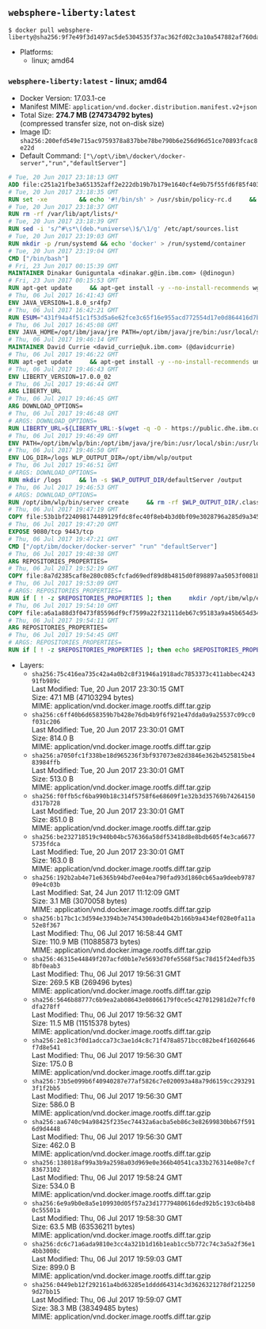 ## `websphere-liberty:latest`

```console
$ docker pull websphere-liberty@sha256:9f7e49f3d1497ac5de5304535f37ac362fd02c3a10a547882af760da54420b12
```

-	Platforms:
	-	linux; amd64

### `websphere-liberty:latest` - linux; amd64

-	Docker Version: 17.03.1-ce
-	Manifest MIME: `application/vnd.docker.distribution.manifest.v2+json`
-	Total Size: **274.7 MB (274734792 bytes)**  
	(compressed transfer size, not on-disk size)
-	Image ID: `sha256:200efd549e715ac9759378a837bbe78be790b6e256d96d51ce70893fcac8e22d`
-	Default Command: `["\/opt\/ibm\/docker\/docker-server","run","defaultServer"]`

```dockerfile
# Tue, 20 Jun 2017 23:18:13 GMT
ADD file:c251a21fbe3a651352aff2e222db19b7b179e1640cf4e9b75f55fd6f85f40366 in / 
# Tue, 20 Jun 2017 23:18:35 GMT
RUN set -xe 		&& echo '#!/bin/sh' > /usr/sbin/policy-rc.d 	&& echo 'exit 101' >> /usr/sbin/policy-rc.d 	&& chmod +x /usr/sbin/policy-rc.d 		&& dpkg-divert --local --rename --add /sbin/initctl 	&& cp -a /usr/sbin/policy-rc.d /sbin/initctl 	&& sed -i 's/^exit.*/exit 0/' /sbin/initctl 		&& echo 'force-unsafe-io' > /etc/dpkg/dpkg.cfg.d/docker-apt-speedup 		&& echo 'DPkg::Post-Invoke { "rm -f /var/cache/apt/archives/*.deb /var/cache/apt/archives/partial/*.deb /var/cache/apt/*.bin || true"; };' > /etc/apt/apt.conf.d/docker-clean 	&& echo 'APT::Update::Post-Invoke { "rm -f /var/cache/apt/archives/*.deb /var/cache/apt/archives/partial/*.deb /var/cache/apt/*.bin || true"; };' >> /etc/apt/apt.conf.d/docker-clean 	&& echo 'Dir::Cache::pkgcache ""; Dir::Cache::srcpkgcache "";' >> /etc/apt/apt.conf.d/docker-clean 		&& echo 'Acquire::Languages "none";' > /etc/apt/apt.conf.d/docker-no-languages 		&& echo 'Acquire::GzipIndexes "true"; Acquire::CompressionTypes::Order:: "gz";' > /etc/apt/apt.conf.d/docker-gzip-indexes 		&& echo 'Apt::AutoRemove::SuggestsImportant "false";' > /etc/apt/apt.conf.d/docker-autoremove-suggests
# Tue, 20 Jun 2017 23:18:37 GMT
RUN rm -rf /var/lib/apt/lists/*
# Tue, 20 Jun 2017 23:18:39 GMT
RUN sed -i 's/^#\s*\(deb.*universe\)$/\1/g' /etc/apt/sources.list
# Tue, 20 Jun 2017 23:19:03 GMT
RUN mkdir -p /run/systemd && echo 'docker' > /run/systemd/container
# Tue, 20 Jun 2017 23:19:04 GMT
CMD ["/bin/bash"]
# Fri, 23 Jun 2017 00:15:39 GMT
MAINTAINER Dinakar Guniguntala <dinakar.g@in.ibm.com> (@dinogun)
# Fri, 23 Jun 2017 00:15:53 GMT
RUN apt-get update     && apt-get install -y --no-install-recommends wget ca-certificates     && rm -rf /var/lib/apt/lists/*
# Thu, 06 Jul 2017 16:41:43 GMT
ENV JAVA_VERSION=1.8.0_sr4fp7
# Thu, 06 Jul 2017 16:42:21 GMT
RUN ESUM="431f94a4f51c1f53d5a6e62fce3c65f16e955acd772554d17e0d864416d7ba05"     && BASE_URL="https://public.dhe.ibm.com/ibmdl/export/pub/systems/cloud/runtimes/java/meta/"     && YML_FILE="jre/linux/x86_64/index.yml"     && wget -q -U UA_IBM_JAVA_Docker -O /tmp/index.yml $BASE_URL/$YML_FILE     && JAVA_URL=$(cat /tmp/index.yml | sed -n '/'$JAVA_VERSION'/{n;p}' | sed -n 's/\s*uri:\s//p' | tr -d '\r')     && wget -q -U UA_IBM_JAVA_Docker -O /tmp/ibm-java.bin $JAVA_URL     && echo "$ESUM  /tmp/ibm-java.bin" | sha256sum -c -     && echo "INSTALLER_UI=silent" > /tmp/response.properties     && echo "USER_INSTALL_DIR=/opt/ibm/java" >> /tmp/response.properties     && echo "LICENSE_ACCEPTED=TRUE" >> /tmp/response.properties     && mkdir -p /opt/ibm     && chmod +x /tmp/ibm-java.bin     && /tmp/ibm-java.bin -i silent -f /tmp/response.properties     && rm -f /tmp/response.properties     && rm -f /tmp/index.yml     && rm -f /tmp/ibm-java.bin
# Thu, 06 Jul 2017 16:45:08 GMT
ENV JAVA_HOME=/opt/ibm/java/jre PATH=/opt/ibm/java/jre/bin:/usr/local/sbin:/usr/local/bin:/usr/sbin:/usr/bin:/sbin:/bin
# Thu, 06 Jul 2017 19:46:14 GMT
MAINTAINER David Currie <david_currie@uk.ibm.com> (@davidcurrie)
# Thu, 06 Jul 2017 19:46:22 GMT
RUN apt-get update     && apt-get install -y --no-install-recommends unzip     && rm -rf /var/lib/apt/lists/*
# Thu, 06 Jul 2017 19:46:43 GMT
ENV LIBERTY_VERSION=17.0.0_02
# Thu, 06 Jul 2017 19:46:44 GMT
ARG LIBERTY_URL
# Thu, 06 Jul 2017 19:46:45 GMT
ARG DOWNLOAD_OPTIONS=
# Thu, 06 Jul 2017 19:46:48 GMT
# ARGS: DOWNLOAD_OPTIONS=
RUN LIBERTY_URL=${LIBERTY_URL:-$(wget -q -O - https://public.dhe.ibm.com/ibmdl/export/pub/software/websphere/wasdev/downloads/wlp/index.yml  | grep $LIBERTY_VERSION -A 6 | sed -n 's/\s*kernel:\s//p' | tr -d '\r' )}      && wget $DOWNLOAD_OPTIONS $LIBERTY_URL -U UA-IBM-WebSphere-Liberty-Docker -O /tmp/wlp.zip     && unzip -q /tmp/wlp.zip -d /opt/ibm     && rm /tmp/wlp.zip
# Thu, 06 Jul 2017 19:46:49 GMT
ENV PATH=/opt/ibm/wlp/bin:/opt/ibm/java/jre/bin:/usr/local/sbin:/usr/local/bin:/usr/sbin:/usr/bin:/sbin:/bin
# Thu, 06 Jul 2017 19:46:50 GMT
ENV LOG_DIR=/logs WLP_OUTPUT_DIR=/opt/ibm/wlp/output
# Thu, 06 Jul 2017 19:46:51 GMT
# ARGS: DOWNLOAD_OPTIONS=
RUN mkdir /logs     && ln -s $WLP_OUTPUT_DIR/defaultServer /output     && ln -s /opt/ibm/wlp/usr/servers/defaultServer /config
# Thu, 06 Jul 2017 19:46:53 GMT
# ARGS: DOWNLOAD_OPTIONS=
RUN /opt/ibm/wlp/bin/server create     && rm -rf $WLP_OUTPUT_DIR/.classCache /output/workarea
# Thu, 06 Jul 2017 19:47:19 GMT
COPY file:53b1bf224098174489129fdc8fec40f8eb4b3d0bf09e3028796a285d9a3457f1 in /opt/ibm/docker/ 
# Thu, 06 Jul 2017 19:47:20 GMT
EXPOSE 9080/tcp 9443/tcp
# Thu, 06 Jul 2017 19:47:21 GMT
CMD ["/opt/ibm/docker/docker-server" "run" "defaultServer"]
# Thu, 06 Jul 2017 19:48:38 GMT
ARG REPOSITORIES_PROPERTIES=
# Thu, 06 Jul 2017 19:52:19 GMT
COPY file:8a7d2385caf8e280c085cfcfad69edf89d8b4815d0f898897aa5053f0081bf61 in /config/ 
# Thu, 06 Jul 2017 19:53:09 GMT
# ARGS: REPOSITORIES_PROPERTIES=
RUN if [ ! -z $REPOSITORIES_PROPERTIES ]; then     mkdir /opt/ibm/wlp/etc/     echo $REPOSITORIES_PROPERTIES > /opt/ibm/wlp/etc/repositories.properties;   fi   && installUtility install --acceptLicense     appSecurity-2.0 bluemixUtility-1.0 collectiveMember-1.0 ldapRegistry-3.0     localConnector-1.0 microProfile-1.0 monitor-1.0 restConnector-1.0     requestTiming-1.0 restConnector-2.0 sessionDatabase-1.0 ssl-1.0 transportSecurity-1.0     webCache-1.0 webProfile-7.0   && if [ ! -z $REPOSITORIES_PROPERTIES ]; then rm /opt/ibm/wlp/etc/repositories.properties; fi   && rm -rf /output/workarea /output/logs
# Thu, 06 Jul 2017 19:54:10 GMT
COPY file:a6a1a88d3f0473f85596df9cf7599a22f32111deb67c95183a9a45b654d347eb in /config/ 
# Thu, 06 Jul 2017 19:54:11 GMT
ARG REPOSITORIES_PROPERTIES=
# Thu, 06 Jul 2017 19:54:45 GMT
# ARGS: REPOSITORIES_PROPERTIES=
RUN if [ ! -z $REPOSITORIES_PROPERTIES ]; then echo $REPOSITORIES_PROPERTIES > /opt/ibm/wlp/etc/repositories.properties; fi     && installUtility install --acceptLicense appSecurityClient-1.0 javaee-7.0 javaeeClient-7.0     && if [ ! -z $REPOSITORIES_PROPERTIES ] ; then rm /opt/ibm/wlp/etc/repositories.properties; fi     && rm -rf /output/workarea /output/logs
```

-	Layers:
	-	`sha256:75c416ea735c42a4a0b2c8f31946a1918adc7853373c411abbec424391fb989c`  
		Last Modified: Tue, 20 Jun 2017 23:30:15 GMT  
		Size: 47.1 MB (47103294 bytes)  
		MIME: application/vnd.docker.image.rootfs.diff.tar.gzip
	-	`sha256:c6ff40b6d658359b7b428e76db4b9f6f921e47dda0a9a25537c09cc0f031c206`  
		Last Modified: Tue, 20 Jun 2017 23:30:01 GMT  
		Size: 814.0 B  
		MIME: application/vnd.docker.image.rootfs.diff.tar.gzip
	-	`sha256:a7050fc1f338be18d965236f3bf937073e82d3846e362b4525815be483984ffb`  
		Last Modified: Tue, 20 Jun 2017 23:30:01 GMT  
		Size: 513.0 B  
		MIME: application/vnd.docker.image.rootfs.diff.tar.gzip
	-	`sha256:f0ffb5cf6ba990b18c314f5758f6e68609f1e32b3d35769b74264150d317b728`  
		Last Modified: Tue, 20 Jun 2017 23:30:01 GMT  
		Size: 851.0 B  
		MIME: application/vnd.docker.image.rootfs.diff.tar.gzip
	-	`sha256:be232718519c940b04bc576366a58df53418d8e8bdb605f4e3ca66775735fdca`  
		Last Modified: Tue, 20 Jun 2017 23:30:01 GMT  
		Size: 163.0 B  
		MIME: application/vnd.docker.image.rootfs.diff.tar.gzip
	-	`sha256:192b2ab4e71e6365b94bd7ee04ea790fad93d1860cb65aa9deeb978709e4c03b`  
		Last Modified: Sat, 24 Jun 2017 11:12:09 GMT  
		Size: 3.1 MB (3070058 bytes)  
		MIME: application/vnd.docker.image.rootfs.diff.tar.gzip
	-	`sha256:b17bc1c3d594e3394b3e7454300ade0b42b166b9a434ef028e0fa11a52e8f367`  
		Last Modified: Thu, 06 Jul 2017 16:58:44 GMT  
		Size: 110.9 MB (110885873 bytes)  
		MIME: application/vnd.docker.image.rootfs.diff.tar.gzip
	-	`sha256:46315e44849f207acfd0b1e7e5693d70fe5568f5ac78d15f24edfb358bf0eab3`  
		Last Modified: Thu, 06 Jul 2017 19:56:31 GMT  
		Size: 269.5 KB (269496 bytes)  
		MIME: application/vnd.docker.image.rootfs.diff.tar.gzip
	-	`sha256:5646b88777c6b9ea2ab08643e08066179f0ce5c427012981d2e7fcf0dfa278ff`  
		Last Modified: Thu, 06 Jul 2017 19:56:32 GMT  
		Size: 11.5 MB (11515378 bytes)  
		MIME: application/vnd.docker.image.rootfs.diff.tar.gzip
	-	`sha256:2e81c3f0d1adcca73c3ae1d4c8c71f478a8571bcc082be4f16026646f7d8e541`  
		Last Modified: Thu, 06 Jul 2017 19:56:30 GMT  
		Size: 175.0 B  
		MIME: application/vnd.docker.image.rootfs.diff.tar.gzip
	-	`sha256:73b5e099b6f40940287e77af5826c7e020093a48a79d6159cc2932913f1f2bb5`  
		Last Modified: Thu, 06 Jul 2017 19:56:30 GMT  
		Size: 586.0 B  
		MIME: application/vnd.docker.image.rootfs.diff.tar.gzip
	-	`sha256:aa6740c94a98425f235ec74432a6acba5eb86c3e82699830bb67f5916d9d4448`  
		Last Modified: Thu, 06 Jul 2017 19:56:30 GMT  
		Size: 462.0 B  
		MIME: application/vnd.docker.image.rootfs.diff.tar.gzip
	-	`sha256:138018af99a3b9a2598a03d969e0e366b40541ca33b276314e08e7cf83673102`  
		Last Modified: Thu, 06 Jul 2017 19:58:24 GMT  
		Size: 534.0 B  
		MIME: application/vnd.docker.image.rootfs.diff.tar.gzip
	-	`sha256:6e9a9b0e8a5e109930d05f57a23d17779480616ded92b5c193c6b4b80c55501a`  
		Last Modified: Thu, 06 Jul 2017 19:58:30 GMT  
		Size: 63.5 MB (63536211 bytes)  
		MIME: application/vnd.docker.image.rootfs.diff.tar.gzip
	-	`sha256:dc6c71a6ada9810e3cc4a321b1d16b1eab1cc5b772c74c3a5a2f36e14bb3008c`  
		Last Modified: Thu, 06 Jul 2017 19:59:03 GMT  
		Size: 899.0 B  
		MIME: application/vnd.docker.image.rootfs.diff.tar.gzip
	-	`sha256:0449eb12f292161a4bd63285e1dddd64314c3d3626321278df2122509d27bb15`  
		Last Modified: Thu, 06 Jul 2017 19:59:07 GMT  
		Size: 38.3 MB (38349485 bytes)  
		MIME: application/vnd.docker.image.rootfs.diff.tar.gzip
